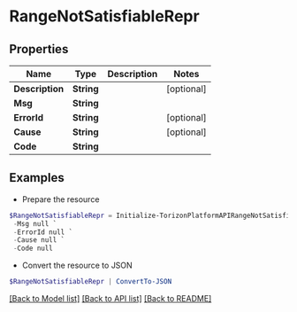 # RangeNotSatisfiableRepr
## Properties

Name | Type | Description | Notes
------------ | ------------- | ------------- | -------------
**Description** | **String** |  | [optional] 
**Msg** | **String** |  | 
**ErrorId** | **String** |  | [optional] 
**Cause** | **String** |  | [optional] 
**Code** | **String** |  | 

## Examples

- Prepare the resource
```powershell
$RangeNotSatisfiableRepr = Initialize-TorizonPlatformAPIRangeNotSatisfiableRepr  -Description null `
 -Msg null `
 -ErrorId null `
 -Cause null `
 -Code null
```

- Convert the resource to JSON
```powershell
$RangeNotSatisfiableRepr | ConvertTo-JSON
```

[[Back to Model list]](../README.md#documentation-for-models) [[Back to API list]](../README.md#documentation-for-api-endpoints) [[Back to README]](../README.md)


